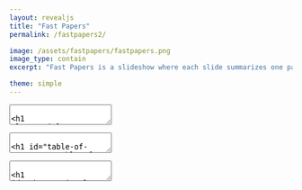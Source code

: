 ```yaml
---
layout: revealjs
title: "Fast Papers"
permalink: /fastpapers2/

image: /assets/fastpapers/fastpapers.png
image_type: contain
excerpt: "Fast Papers is a slideshow where each slide summarizes one paper with few sentences and some graphics."

theme: simple
---
```




<section class="center" data-markdown><textarea data-template>

<h1 class="title">Fast Papers</h1>

Seungjae Ryan Lee / [endtoendAI](https://www.endtoend.ai)

Each slide summarizes a paper with few sentences and some graphics.

</textarea></section>



<section id="toc" data-markdown><textarea data-template>

# Table of Contents
1. [Observational Overfitting in Reinforcement Learning](#obs-overfit)

</textarea></section>



<section id="obs-overfit" data-markdown><textarea data-template>

# Observational Overfitting in Reinforcement Learning

Song et al., 2019 | https://arxiv.org/abs/1912.02975

<div class="w60">
  <img src="{{ absolute_url }}/assets/fastpapers/obs-overfit/obs_overfit.png" alt="">
</div>

- Agents can overfit to parts of observation irrelevant to MDP dynamics such as the scoreboard or the background, as they are correlated with progress.
- Observational overfitting hurts agent's generalization.
- Overparametrization can mitigate observational overfitting and improve generalization.



</textarea></section>
